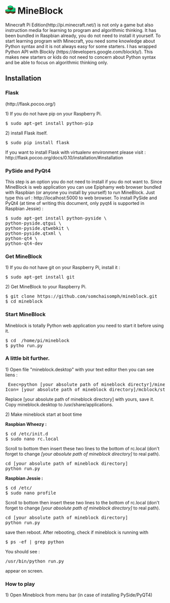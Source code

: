 <h1><img src="https://github.com/somchaisomph/mineblock/blob/master/mcblock/static/images/icons/mineblock.png" align="top"> MineBlock</h1>
<p>
Minecraft Pi Edition(http://pi.minecraft.net/) is not only a game but also instruction media for learning to program and algorithmic thinking. It has been bundled in Raspbian already, you do not need to install it yourself. To start learning program with Minecraft, you need some knowledge about Python syntax and it is not always easy for some starters. I has wrapped Python API with Blockly (https://developers.google.com/blockly/). This makes new starters or kids do not need to concern about Python syntax and be able to focus on algorithmic thinking only.
</p>
<h2>Installation</h2>
<h3>Flask</h3>(http://flask.pocoo.org/)
<p>1) If you do not have  pip on your Raspberry Pi.</p>
<pre>$ sudo apt-get install python-pip</pre>
<p>2) install Flask itself.</p>
<pre>$ sudo pip install flask</pre>
<p>If you want to install Flask with virtualenv environment please visit : http://flask.pocoo.org/docs/0.10/installation/#installation
</p>
<h3>PySide and PyQt4</h3>
<p>
This step is an option you do not need to install if you do not want to. Since MineBlock is web application you can use Epiphamy web browser bundled with Raspbian (or anyone you install by yourself) to run MineBlock. Just type this url : http://localhost:5000 to web browser. To install PySide and PyQt4 (at time of writing this document, only pyqt4 is supported in Raspbian Jessie)  :
</p>
<pre>
$ sudo apt-get install python-pyside \
python-pyside.qtgui \
python-pyside.qtwebkit \
python-pyside.qtxml \
python-qt4 \
python-qt4-dev
</pre>

<h3>Get MineBlock</h3>
<p>1) If you do not have git on your Raspberry Pi, install it :</p>
<pre>
$ sudo apt-get install git
</pre>
<p>2) Get MineBlock to your Raspberry Pi.</p>
<pre>
$ git clone https://github.com/somchaisomph/mineblock.git
$ cd mineblock
</pre>
<h3>Start MineBlock</h3>
<p>
  Mineblock is totally Python web application you need to start it before using it. 
</p>
<pre>
$ cd  /home/pi/mineblock 
$ pytho run.py
</pre>
<h3>A little bit further. </h3>
<p>1) Open file "mineblock.desktop"  with your text editor then you can see liens :</p>
<pre>
 Exec=python [your absolute path of mineblock directyr]/mineblock.py
Icon= [your absolute path of mineblock directory]/mcblock/static/images/icons/mineblock.png
</pre>
<p>
Replace [your absolute path of mineblock directory] with yours, save it. Copy mineblock.desktop to /usr/share/applications.

<p>2) Make mineblock start at boot time </p>
<p><b>Raspbian Wheezy :</b></p>
<pre>
$ cd /etc/init.d
$ sudo nano rc.local
</pre>
<p>
Scroll to bottom then insert these two lines to the bottom of rc.local (don't forget to change <i>[your absolute path of mineblock directory]</i> to real path).
</p>
<pre>
cd [your absolute path of mineblock directory]
python run.py
</pre>
<p><b>Raspbian Jessie :</b></p>
<pre>
$ cd /etc/
$ sudo nano profile
</pre>
<p>
Scroll to bottom then insert these two lines to the bottom of rc.local (don't forget to change <i>[your absolute path of mineblock directory]</i> to real path).
</p>
<pre>
cd [your absolute path of mineblock directory]
python run.py
</pre>

<p>
save then reboot. After rebooting, check if mineblock is running with 
</p>
<pre>
$ ps -ef | grep python
</pre>
<p>
You should see :
<pre>
/usr/bin/python run.py
</pre>
appear on screen. 
</p>
<h3>How to play</h3>
<p>
1) Open Mineblock from menu bar (in case of installing PySide/PyQT4)

</p>
